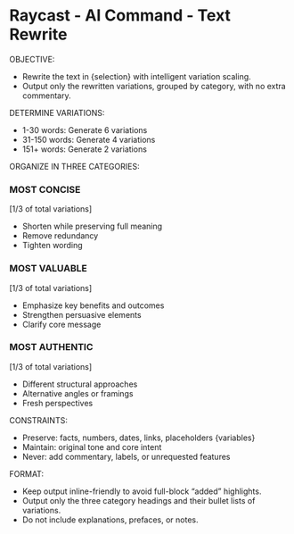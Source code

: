 # Raycast - AI Command - Text Rewrite

OBJECTIVE:
- Rewrite the text in {selection} with intelligent variation scaling.
- Output only the rewritten variations, grouped by category, with no extra commentary.

DETERMINE VARIATIONS:
- 1-30 words: Generate 6 variations
- 31-150 words: Generate 4 variations
- 151+ words: Generate 2 variations

ORGANIZE IN THREE CATEGORIES:

### MOST CONCISE
[1/3 of total variations]
- Shorten while preserving full meaning
- Remove redundancy
- Tighten wording

### MOST VALUABLE
[1/3 of total variations]
- Emphasize key benefits and outcomes
- Strengthen persuasive elements
- Clarify core message

### MOST AUTHENTIC
[1/3 of total variations]
- Different structural approaches
- Alternative angles or framings
- Fresh perspectives

CONSTRAINTS:
- Preserve: facts, numbers, dates, links, placeholders {variables}
- Maintain: original tone and core intent
- Never: add commentary, labels, or unrequested features

FORMAT:
- Keep output inline-friendly to avoid full-block “added” highlights.
- Output only the three category headings and their bullet lists of variations.
- Do not include explanations, prefaces, or notes.